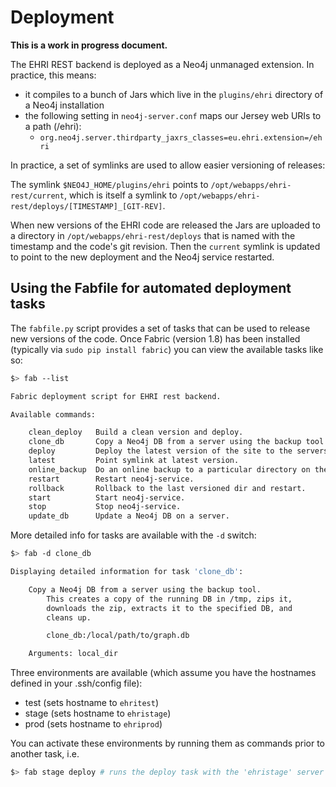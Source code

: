 # Deployment

**This is a work in progress document.**

The EHRI REST backend is deployed as a Neo4j unmanaged extension. In practice, this means:

 - it compiles to a bunch of Jars which live in the `plugins/ehri` directory of a Neo4j installation
 - the following setting in `neo4j-server.conf` maps our Jersey web URIs to a path (/ehri):
   * `org.neo4j.server.thirdparty_jaxrs_classes=eu.ehri.extension=/ehri`

In practice, a set of symlinks are used to allow easier versioning of releases:

The symlink `$NEO4J_HOME/plugins/ehri` points to `/opt/webapps/ehri-rest/current`,
which is itself a symlink to `/opt/webapps/ehri-rest/deploys/[TIMESTAMP]_[GIT-REV]`.

When new versions of the EHRI code are released the Jars are uploaded to a directory in
`/opt/webapps/ehri-rest/deploys` that is named with the timestamp and the code's git revision. Then the `current`
symlink is updated to point to the new deployment and the Neo4j service restarted.

## Using the Fabfile for automated deployment tasks

The `fabfile.py` script provides a set of tasks that can be used to release new versions of the code. Once Fabric
(version 1.8) has been installed (typically via `sudo pip install fabric`) you can view the available tasks like so:

```bash
$> fab --list

Fabric deployment script for EHRI rest backend.

Available commands:

    clean_deploy   Build a clean version and deploy.
    clone_db       Copy a Neo4j DB from a server using the backup tool.
    deploy         Deploy the latest version of the site to the servers, install any
    latest         Point symlink at latest version.
    online_backup  Do an online backup to a particular directory on the server.
    restart        Restart neo4j-service.
    rollback       Rollback to the last versioned dir and restart.
    start          Start neo4j-service.
    stop           Stop neo4j-service.
    update_db      Update a Neo4j DB on a server.
```

More detailed info for tasks are available with the `-d` switch:

```bash
$> fab -d clone_db

Displaying detailed information for task 'clone_db':

    Copy a Neo4j DB from a server using the backup tool.
        This creates a copy of the running DB in /tmp, zips it,
        downloads the zip, extracts it to the specified DB, and
        cleans up.

        clone_db:/local/path/to/graph.db

    Arguments: local_dir
```

Three environments are available (which assume you have the hostnames defined in your .ssh/config file):

- test  (sets hostname to `ehritest`)
- stage (sets hostname to `ehristage`)
- prod  (sets hostname to `ehriprod`)

You can activate these environments by running them as commands prior to another task, i.e.

```bash
$> fab stage deploy # runs the deploy task with the 'ehristage' server
```

